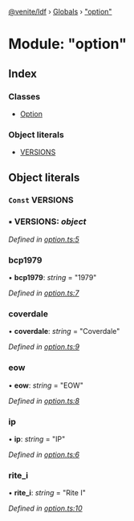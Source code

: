 [@venite/ldf](../README.md) › [Globals](../globals.md) › ["option"](_option_.md)

# Module: "option"

## Index

### Classes

* [Option](../classes/_option_.option.md)

### Object literals

* [VERSIONS](_option_.md#const-versions)

## Object literals

### `Const` VERSIONS

### ▪ **VERSIONS**: *object*

*Defined in [option.ts:5](https://github.com/gbj/venite/blob/3dc0c1d/ldf/src/option.ts#L5)*

###  bcp1979

• **bcp1979**: *string* = "1979"

*Defined in [option.ts:7](https://github.com/gbj/venite/blob/3dc0c1d/ldf/src/option.ts#L7)*

###  coverdale

• **coverdale**: *string* = "Coverdale"

*Defined in [option.ts:9](https://github.com/gbj/venite/blob/3dc0c1d/ldf/src/option.ts#L9)*

###  eow

• **eow**: *string* = "EOW"

*Defined in [option.ts:8](https://github.com/gbj/venite/blob/3dc0c1d/ldf/src/option.ts#L8)*

###  ip

• **ip**: *string* = "IP"

*Defined in [option.ts:6](https://github.com/gbj/venite/blob/3dc0c1d/ldf/src/option.ts#L6)*

###  rite_i

• **rite_i**: *string* = "Rite I"

*Defined in [option.ts:10](https://github.com/gbj/venite/blob/3dc0c1d/ldf/src/option.ts#L10)*
